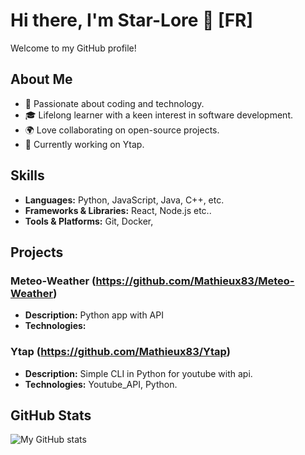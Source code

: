 # Hi there, I'm Star-Lore 👋 [FR]

Welcome to my GitHub profile!

## About Me

- 🚀 Passionate about coding and technology.
- 🎓 Lifelong learner with a keen interest in software development.
- 🌍 Love collaborating on open-source projects.
- 💼 Currently working on Ytap.

## Skills

- **Languages:** Python, JavaScript, Java, C++, etc.
- **Frameworks & Libraries:** React, Node.js etc..
- **Tools & Platforms:** Git, Docker, 

## Projects

### Meteo-Weather (https://github.com/Mathieux83/Meteo-Weather)
- **Description:** Python app with API
- **Technologies:** 

### Ytap (https://github.com/Mathieux83/Ytap)
- **Description:** Simple CLI in Python for youtube with api.
- **Technologies:** Youtube_API, Python.

## GitHub Stats

![My GitHub stats](https://github-readme-stats.vercel.app/api?username=Mathieux83&show_icons=true&theme=radical)
